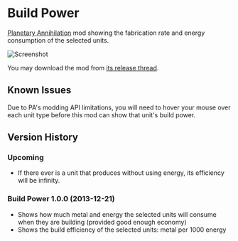 
Build Power
===========

[Planetary Annihilation](http://www.uberent.com/pa/) mod showing the
fabrication rate and energy consumption of the selected units.

![Screenshot](http://i.imgur.com/LsXqkQr.png)

You may download the mod from [its release thread][releases].

[releases]: https://forums.uberent.com/threads/rel-build-power-v1-0-0-58772.54974/


Known Issues
------------

Due to PA's modding API limitations, you will need to hover your mouse over
each unit type before this mod can show that unit's build power.


Version History
---------------

### Upcoming

- If there ever is a unit that produces without using energy, its
efficiency will be infinity.

### Build Power 1.0.0 (2013-12-21)

- Shows how much metal and energy the selected units will consume when they
are building (provided good enough economy)
- Shows the build efficiency of the selected units: metal per 1000 energy
